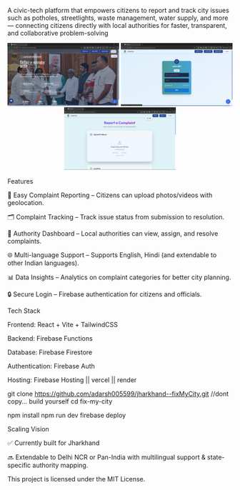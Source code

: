 A civic-tech platform that empowers citizens to report and track city issues such as potholes, streetlights, waste management, water supply, and more — connecting citizens directly with local authorities for faster, transparent, and collaborative problem-solving
<p align="center">
  <img src="src/assets/Screenshot%20(77).png" alt="lending Page" width="250"/>
  <img src="src/assets/Screenshot%20(78).png" alt="login Page" width="250"/>
  <img src="src/assets/Screenshot%20(79).png" alt="complaints page area" width="250"/>
  
</p>

Features

📌 Easy Complaint Reporting – Citizens can upload photos/videos with geolocation.

🗂️ Complaint Tracking – Track issue status from submission to resolution.

🏢 Authority Dashboard – Local authorities can view, assign, and resolve complaints.

🌐 Multi-language Support – Supports English, Hindi (and extendable to other Indian languages).

📊 Data Insights – Analytics on complaint categories for better city planning.

🔒 Secure Login – Firebase authentication for citizens and officials.


Tech Stack

Frontend: React + Vite + TailwindCSS

Backend: Firebase Functions

Database: Firebase Firestore

Authentication: Firebase Auth

Hosting: Firebase Hosting || vercel || render

git clone https://github.com/adarsh005599/jharkhand--fixMyCity.git  //dont copy... build yourself 
cd fix-my-city

npm install
npm run dev
firebase deploy

Scaling Vision

✅ Currently built for Jharkhand

🔜 Extendable to Delhi NCR or Pan-India with multilingual support & state-specific authority mapping.

This project is licensed under the MIT License.
